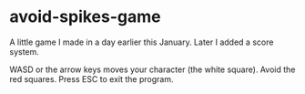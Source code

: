 # avoid-spikes-game
A little game I made in a day earlier this January. Later I added a score system.

WASD or the arrow keys moves your character (the white square).
Avoid the red squares.
Press ESC to exit the program.
